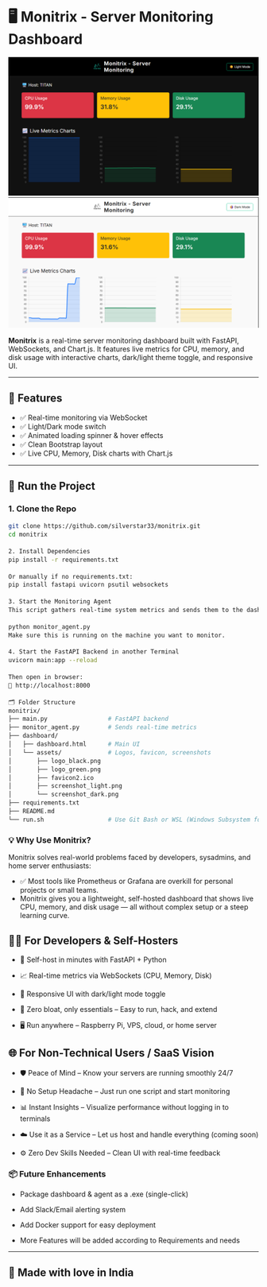 # 🖥️ Monitrix - Server Monitoring Dashboard

![Monitrix Screenshot](dashboard/assets/screenshot_dark.png)
![Monitrix Screenshot](dashboard/assets/screenshot_light.png)

**Monitrix** is a real-time server monitoring dashboard built with FastAPI, WebSockets, and Chart.js. It features live metrics for CPU, memory, and disk usage with interactive charts, dark/light theme toggle, and responsive UI.

---

## 🔧 Features

- ✅ Real-time monitoring via WebSocket
- ✅ Light/Dark mode switch
- ✅ Animated loading spinner & hover effects
- ✅ Clean Bootstrap layout
- ✅ Live CPU, Memory, Disk charts with Chart.js

---

## 🚀 Run the Project

### 1. Clone the Repo

```bash
git clone https://github.com/silverstar33/monitrix.git
cd monitrix

2. Install Dependencies
pip install -r requirements.txt

Or manually if no requirements.txt:
pip install fastapi uvicorn psutil websockets

3. Start the Monitoring Agent
This script gathers real-time system metrics and sends them to the dashboard backend.

python monitor_agent.py
Make sure this is running on the machine you want to monitor.

4. Start the FastAPI Backend in another Terminal
uvicorn main:app --reload

Then open in browser:
📍 http://localhost:8000

🗂️ Folder Structure
monitrix/
├── main.py                 # FastAPI backend
├── monitor_agent.py        # Sends real-time metrics
├── dashboard/
│   ├── dashboard.html      # Main UI
│   └── assets/             # Logos, favicon, screenshots
│       ├── logo_black.png
│       ├── logo_green.png
│       ├── favicon2.ico
│       ├── screenshot_light.png
│       └── screenshot_dark.png
├── requirements.txt
├── README.md
└── run.sh                  # Use Git Bash or WSL (Windows Subsystem for Linux) to run run.sh directly
```
### 💡 Why Use Monitrix?

Monitrix solves real-world problems faced by developers, sysadmins, and home server enthusiasts:

- ✅ Most tools like Prometheus or Grafana are overkill for personal projects or small teams. 
- Monitrix gives you a lightweight, self-hosted dashboard that shows live CPU, memory, and disk usage — all without complex setup or a steep learning curve.


## 🧑‍💻 For Developers & Self-Hosters
- 🔧 Self-host in minutes with FastAPI + Python

- 📈 Real-time metrics via WebSockets (CPU, Memory, Disk)

- 🎨 Responsive UI with dark/light mode toggle

- 🚀 Zero bloat, only essentials – Easy to run, hack, and extend

- 🖥️ Run anywhere – Raspberry Pi, VPS, cloud, or home server

## 🌐 For Non-Technical Users / SaaS Vision
- 🛡️ Peace of Mind – Know your servers are running smoothly 24/7

- 🧩 No Setup Headache – Just run one script and start monitoring

- 📊 Instant Insights – Visualize performance without logging in to terminals

- ☁️ Use it as a Service – Let us host and handle everything (coming soon)

- ⚙️ Zero Dev Skills Needed – Clean UI with real-time feedback


### 📦 Future Enhancements
- Package dashboard & agent as a .exe (single-click)

- Add Slack/Email alerting system

- Add Docker support for easy deployment

- More Features will be added according to Requirements and needs
---

## 🧡 Made with love in India



